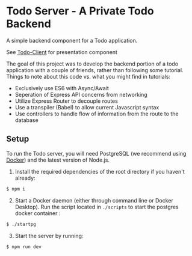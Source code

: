 # Todo Server - A Private Todo Backend

A simple backend component for a Todo application.

See [Todo-Client](https://github.com/balbyu/todo-client) for presentation component

The goal of this project was to develop the backend portion of a todo application with a couple of friends, rather than following some tutorial. Things to note about this code vs. what you might find in tutorials:

* Exclusively use ES6  with Async/Await
* Seperation of Express API concerns from networking
* Utilize Express Router to decouple routes
* Use a transpiler (Babel) to allow current Javascript syntax
* Use controllers to handle flow of information from the route to the database

## Setup

To run the Todo server, you will need PostgreSQL (we recommend using [Docker](https://hackernoon.com/dont-install-postgres-docker-pull-postgres-bee20e200198)) and the latest version of Node.js.

1) Install the required dependencies of the root directory if you haven't already:
```bash
$ npm i
```

2) Start a Docker daemon (either through command line or Docker Desktop). Run the script located in `./scripts` to start the postgres docker container :
```bash
$ ./startpg
```
3) Start the server by running:
```bash
$ npm run dev
```
